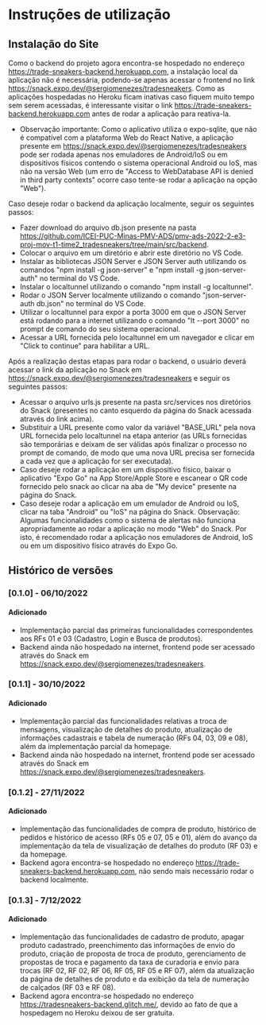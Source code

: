 # Instruções de utilização

## Instalação do Site

Como o backend do projeto agora encontra-se hospedado no endereço https://trade-sneakers-backend.herokuapp.com, a instalação local da aplicação não é necessária, podendo-se apenas acessar o frontend no link https://snack.expo.dev/@sergiomenezes/tradesneakers. Como as aplicações hospedadas no Heroku ficam inativas caso fiquem muito tempo sem serem acessadas, é interessante visitar o link https://trade-sneakers-backend.herokuapp.com antes de rodar a aplicação para reativa-la.

* Observação importante: Como o aplicativo utiliza o expo-sqlite, que não é compatível com a plataforma Web do React Native, a aplicação presente em https://snack.expo.dev/@sergiomenezes/tradesneakers pode ser rodada apenas nos emuladores de Android/IoS ou em dispositivos físicos contendo o sistema operacional Android ou IoS, mas não na versão Web (um erro de "Access to WebDatabase API is denied in third party contexts" ocorre caso tente-se rodar a aplicação na opção "Web").

Caso deseje rodar o backend da aplicação localmente, seguir os seguintes passos:

- Fazer download do arquivo db.json presente na pasta https://github.com/ICEI-PUC-Minas-PMV-ADS/pmv-ads-2022-2-e3-proj-mov-t1-time2_tradesneakers/tree/main/src/backend.
- Colocar o arquivo em um diretório e abrir este diretório no VS Code.
- Instalar as bibliotecas JSON Server e JSON Server auth utilizando os comandos "npm install -g json-server" e 
"npm install -g json-server-auth" no terminal do VS Code.
- Instalar o localtunnel utilizando o comando "npm install -g localtunnel".
- Rodar o JSON Server localmente utilizando o comando "json-server-auth db.json" no terminal do VS Code.
- Utilizar o localtunnel para expor a porta 3000 em que o JSON Server está rodando para a internet utilizando o comando "lt --port 3000" no prompt de comando do seu sistema operacional.
- Acessar a URL fornecida pelo localtunnel em um navegador e clicar em "Click to continue" para habilitar a URL.

Após a realização destas etapas para rodar o backend, o usuário deverá acessar o link da aplicação no Snack em https://snack.expo.dev/@sergiomenezes/tradesneakers e seguir os seguintes passos:
- Acessar o arquivo urls.js presente na pasta src/services nos diretórios do Snack (presentes no canto esquerdo da página do Snack acessada através do link acima).
- Substituir a URL presente como valor da variável "BASE_URL" pela nova URL fornecida pelo localtunnel na etapa anterior (as URLs fornecidas são temporárias e deixam de ser válidas após finalizar o processo no prompt de comando, de modo que uma nova URL precisa ser fornecida a cada vez que a aplicação for ser executada).
- Caso deseje rodar a aplicação em um dispositivo físico, baixar o aplicativo "Expo Go" na App Store/Apple Store e escanear o QR code fornecido pelo snack ao clicar na aba de "My device" presente na página do Snack.
- Caso deseje rodar a aplicação em um emulador de Android ou IoS, clicar na taba "Android" ou "IoS" na página do Snack.
Observação: Algumas funcionalidades como o sistema de alertas não funciona apropriadamente ao rodar a aplicação no modo "Web" do Snack. Por isto, é recomendado rodar a aplicação nos emuladores de Android, IoS ou em um dispositivo físico através do Expo Go.


## Histórico de versões

### [0.1.0] - 06/10/2022
#### Adicionado
- Implementação parcial das primeiras funcionalidades correspondentes aos RFs 01 e 03 (Cadastro, Login e Busca de produtos).
- Backend ainda não hospedado na internet, frontend pode ser acessado através do Snack em https://snack.expo.dev/@sergiomenezes/tradesneakers.

### [0.1.1] - 30/10/2022
#### Adicionado
- Implementação parcial das funcionalidades relativas a troca de mensagens, visualização de detalhes do produto, atualização de informações cadastrais e tabela de numeração (RFs 04, 03, 09 e 08), além da implementação parcial da homepage.
- Backend ainda não hospedado na internet, frontend pode ser acessado através do Snack em https://snack.expo.dev/@sergiomenezes/tradesneakers.

### [0.1.2] - 27/11/2022
#### Adicionado
- Implementação das funcionalidades de compra de produto, histórico de pedidos e histórico de acesso (RFs 05 e 07, 05 e 01), além do avanço da implementação da tela de visualização de detalhes do produto (RF 03) e da homepage.
- Backend agora encontra-se hospedado no endereço https://trade-sneakers-backend.herokuapp.com, não sendo mais necessário rodar o backend localmente.

### [0.1.3] - 7/12/2022
#### Adicionado
- Implementação das funcionalidades de cadastro de produto, apagar produto cadastrado, preenchimento das informações de envio do produto, criação de proposta de troca de produto, gerenciamento de propostas de troca e pagamento da taxa de curadoria e envio para trocas (RF 02, RF 02, RF 06, RF 05, RF 05 e RF 07), além da atualização da página de detalhes de produto e da exibição da tela de numeração de calçados (RF 03 e RF 08).
- Backend agora encontra-se hospedado no endereço https://tradesneakers-backend.glitch.me/, devido ao fato de que a hospedagem no Heroku deixou de ser gratuita.
